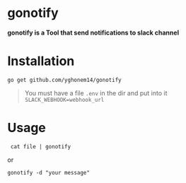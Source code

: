 # gonotify

**gonotify is a Tool that send notifications to slack channel**
# Installation
``go get github.com/yghonem14/gonotify``
>You must have a file ``.env`` in the dir and put into it `SLACK_WEBHOOK=webhook_url`

# Usage

`` cat file | gonotify``

or

`gonotify -d "your message"`
